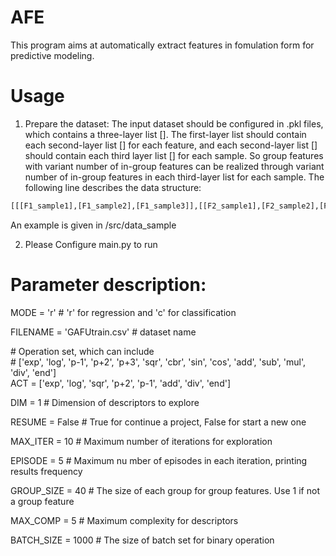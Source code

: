# AFE

This program aims at automatically extract features in fomulation form for predictive modeling.

# Usage

1. Prepare the dataset: The input dataset should be configured in .pkl files, which contains a three-layer list []. The first-layer list should contain each second-layer list [] for each feature, and each second-layer list [] should contain each third layer list [] for each sample. So group features with variant number of in-group features can be realized through variant number of in-group features in each third-layer list for each sample. The following line describes the data structure:

```bash
[[[F1_sample1],[F1_sample2],[F1_sample3]],[[F2_sample1],[F2_sample2],[F2_sample3]],...]
```
  An example is given in /src/data_sample

2. Please Configure main.py to run

# Parameter description:

MODE = 'r'  # 'r' for regression and 'c' for classification  
  
FILENAME = 'GAFUtrain.csv'  # dataset name  
  
\# Operation set, which can include  
\# ['exp', 'log', 'p-1', 'p+2', 'p+3', 'sqr', 'cbr', 'sin', 'cos', 'add', 'sub', 'mul', 'div', 'end']  
ACT = ['exp', 'log', 'sqr', 'p+2', 'p-1', 'add', 'div', 'end']  
  
DIM = 1  # Dimension of descriptors to explore  
  
RESUME = False  # True for continue a project, False for start a new one  
  
MAX_ITER = 10  # Maximum number of iterations for exploration  
  
EPISODE = 5  # Maximum nu mber of episodes in each iteration, printing results frequency  
  
GROUP_SIZE = 40  # The size of each group for group features. Use 1 if not a group feature  
  
MAX_COMP = 5  # Maximum complexity for descriptors  
  
BATCH_SIZE = 1000  # The size of batch set for binary operation  
